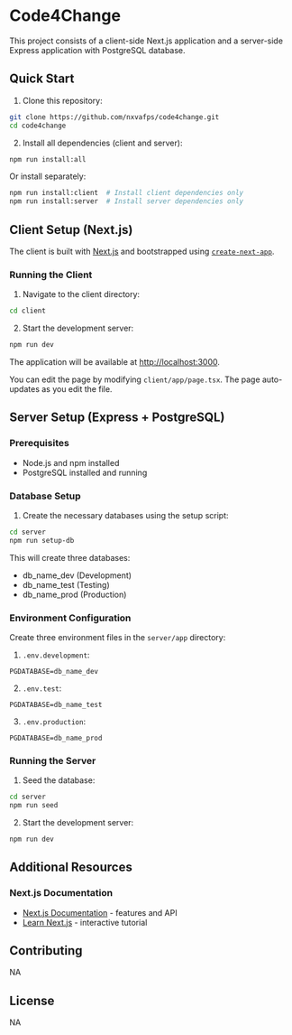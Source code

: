 # Code4Change

This project consists of a client-side Next.js application and a server-side Express application with PostgreSQL database.

## Quick Start

1. Clone this repository:

```bash
git clone https://github.com/nxvafps/code4change.git
cd code4change
```

2. Install all dependencies (client and server):

```bash
npm run install:all
```

Or install separately:

```bash
npm run install:client  # Install client dependencies only
npm run install:server  # Install server dependencies only
```

## Client Setup (Next.js)

The client is built with [Next.js](https://nextjs.org) and bootstrapped using [`create-next-app`](https://nextjs.org/docs/app/api-reference/cli/create-next-app).

### Running the Client

1. Navigate to the client directory:

```bash
cd client
```

2. Start the development server:

```bash
npm run dev
```

The application will be available at [http://localhost:3000](http://localhost:3000).

You can edit the page by modifying `client/app/page.tsx`. The page auto-updates as you edit the file.

## Server Setup (Express + PostgreSQL)

### Prerequisites

- Node.js and npm installed
- PostgreSQL installed and running

### Database Setup

1. Create the necessary databases using the setup script:

```bash
cd server
npm run setup-db
```

This will create three databases:

- db_name_dev (Development)
- db_name_test (Testing)
- db_name_prod (Production)

### Environment Configuration

Create three environment files in the `server/app` directory:

1. `.env.development`:

```
PGDATABASE=db_name_dev
```

2. `.env.test`:

```
PGDATABASE=db_name_test
```

3. `.env.production`:

```
PGDATABASE=db_name_prod
```

### Running the Server

1. Seed the database:

```bash
cd server
npm run seed
```

2. Start the development server:

```bash
npm run dev
```

## Additional Resources

### Next.js Documentation

- [Next.js Documentation](https://nextjs.org/docs) - features and API
- [Learn Next.js](https://nextjs.org/learn) - interactive tutorial

## Contributing

NA

## License

NA
